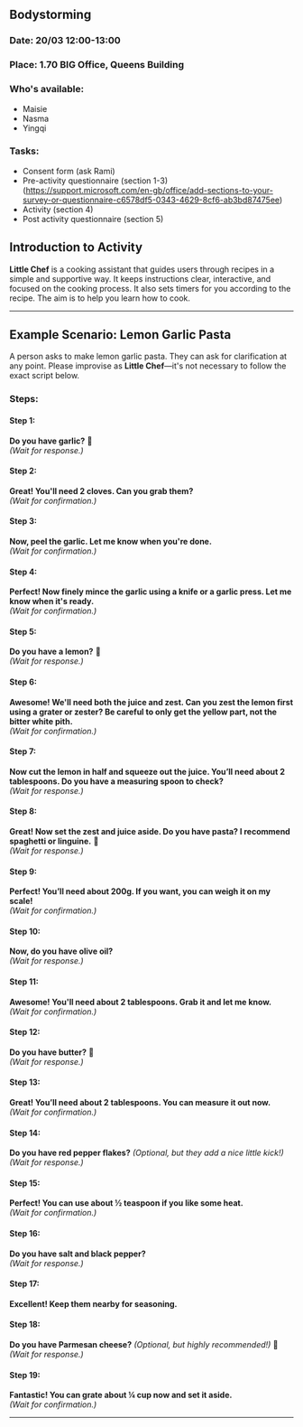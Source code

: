 ## Bodystorming  

### Date: 20/03 12:00-13:00  
### Place: 1.70 BIG Office, Queens Building  

### Who's available:  
- Maisie  
- Nasma  
- Yingqi  

### Tasks:  
- Consent form (ask Rami)  
- Pre-activity questionnaire (section 1-3)  (https://support.microsoft.com/en-gb/office/add-sections-to-your-survey-or-questionnaire-c6578df5-0343-4629-8cf6-ab3bd87475ee)
- Activity (section 4)
- Post activity questionnaire (section 5)

## Introduction to Activity  

**Little Chef** is a cooking assistant that guides users through recipes in a simple and supportive way. It keeps instructions clear, interactive, and focused on the cooking process. It also sets timers for you according to the recipe. The aim is to help you learn how to cook.  

---

## Example Scenario: Lemon Garlic Pasta  

A person asks to make lemon garlic pasta. They can ask for clarification at any point. Please improvise as **Little Chef**—it's not necessary to follow the exact script below.  

### Steps:  

#### Step 1:  
**Do you have garlic?** 🧄  
*(Wait for response.)*  

#### Step 2:  
**Great! You'll need 2 cloves. Can you grab them?**  
*(Wait for confirmation.)*  

#### Step 3:  
**Now, peel the garlic. Let me know when you're done.**  
*(Wait for confirmation.)*  

#### Step 4:  
**Perfect! Now finely mince the garlic using a knife or a garlic press. Let me know when it's ready.**  
*(Wait for confirmation.)*  

#### Step 5:  
**Do you have a lemon?** 🍋  
*(Wait for response.)*  

#### Step 6:  
**Awesome! We'll need both the juice and zest. Can you zest the lemon first using a grater or zester? Be careful to only get the yellow part, not the bitter white pith.**  
*(Wait for confirmation.)*  

#### Step 7:  
**Now cut the lemon in half and squeeze out the juice. You’ll need about 2 tablespoons. Do you have a measuring spoon to check?**  
*(Wait for response.)*  

#### Step 8:  
**Great! Now set the zest and juice aside. Do you have pasta? I recommend spaghetti or linguine.** 🍝  
*(Wait for response.)*  

#### Step 9:  
**Perfect! You’ll need about 200g. If you want, you can weigh it on my scale!**  
*(Wait for confirmation.)*  

#### Step 10:  
**Now, do you have olive oil?**  
*(Wait for response.)*  

#### Step 11:  
**Awesome! You'll need about 2 tablespoons. Grab it and let me know.**  
*(Wait for confirmation.)*  

#### Step 12:  
**Do you have butter?** 🧈  
*(Wait for response.)*  

#### Step 13:  
**Great! You’ll need about 2 tablespoons. You can measure it out now.**  
*(Wait for confirmation.)*  

#### Step 14:  
**Do you have red pepper flakes?** *(Optional, but they add a nice little kick!)*  
*(Wait for response.)*  

#### Step 15:  
**Perfect! You can use about ½ teaspoon if you like some heat.**  
*(Wait for confirmation.)*  

#### Step 16:  
**Do you have salt and black pepper?**  
*(Wait for response.)*  

#### Step 17:  
**Excellent! Keep them nearby for seasoning.**  

#### Step 18:  
**Do you have Parmesan cheese?** *(Optional, but highly recommended!)* 🧀  
*(Wait for response.)*  

#### Step 19:  
**Fantastic! You can grate about ¼ cup now and set it aside.**  
*(Wait for confirmation.)*  

---


